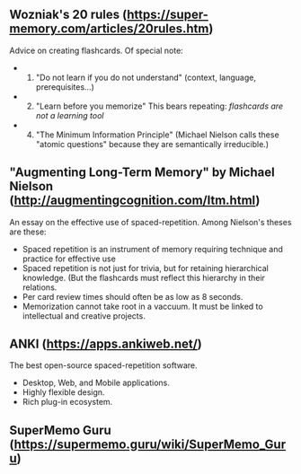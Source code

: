 ## Wozniak's 20 rules (https://super-memory.com/articles/20rules.htm)

Advice on creating flashcards.
Of special note:
- 1. "Do not learn if you do not understand" (context, language, prerequisites...)
- 2. "Learn before you memorize" This bears repeating: *flashcards are not a learning tool*
- 4. "The Minimum Information Principle" (Michael Nielson calls these "atomic questions" because they are semantically irreducible.)

## "Augmenting Long-Term Memory" by Michael Nielson (http://augmentingcognition.com/ltm.html)

An essay on the effective use of spaced-repetition. Among Nielson's theses are these:
- Spaced repetition is an instrument of memory requiring technique and practice for effective use
- Spaced repetition is not just for trivia, but for retaining hierarchical knowledge. (But the flashcards
must reflect this hierarchy in their relations.
- Per card review times should often be as low as 8 seconds.
- Memorization cannot take root in a vaccuum. It must be linked to intellectual and creative projects.

## ANKI (https://apps.ankiweb.net/)

The best open-source spaced-repetition software.
- Desktop, Web, and Mobile applications.
- Highly flexible design.
- Rich plug-in ecosystem. 

## SuperMemo Guru (https://supermemo.guru/wiki/SuperMemo_Guru)



